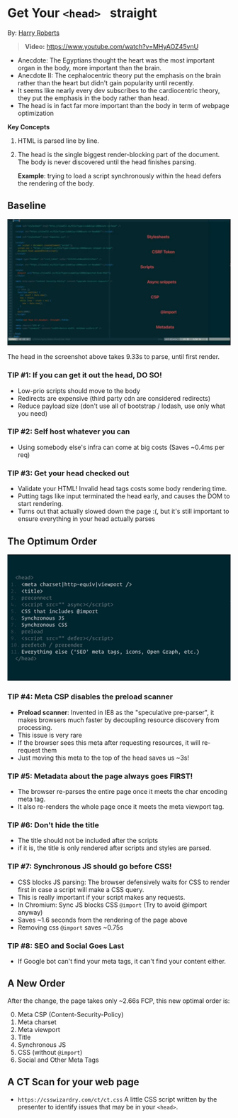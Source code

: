 # Get Your `<head> ` straight

By: [Harry Roberts](https://beyondtellerrand.com/events/dusseldorf-2021/speakers/harry-roberts)

> **Video:** https://www.youtube.com/watch?v=MHyAOZ45vnU 

- Anecdote: The Egyptians thought the heart was the most important organ in the
  body, more important than the brain.
- Anecdote II: The cephalocentric theory put the emphasis on the brain rather
  than the heart but didn't gain popularity until recently.
- It seems like nearly every dev subscribes to the cardiocentric theory, they
  put the emphasis in the body rather than head.
- The head is in fact far more important than the body in term of webpage
  optimization

**Key Concepts**

1. HTML is parsed line by line.
1. The head is the single biggest render-blocking part of the document. The body
   is never discovered until the head finishes parsing.

   **Example**: trying to load a script synchronously within the head defers the
   rendering of the body.

## Baseline

![Before shot: Antipatterns Slide](images/01-01-head-antipatterns.png)

The head in the screenshot above takes 9.33s to parse, until first render.

### TIP #1: If you can get it out the head, DO SO!

- Low-prio scripts should move to the body
- Redirects are expensive (third party cdn are considered redirects)
- Reduce payload size (don't use all of bootstrap / lodash, use only what you
  need)

### TIP #2: Self host whatever you can

- Using somebody else's infra can come at big costs (Saves ~0.4ms per req)

### TIP #3: Get your head checked out

- Validate your HTML! Invalid head tags costs some body rendering time.
- Putting tags like input terminated the head early, and causes the DOM to start
  rendering.
- Turns out that actually slowed down the page :(, but it's still important to
  ensure everything in your head actually parses

## The Optimum Order

![The Optimum Order](images/01-02-head-optimum.png)

### TIP #4: Meta CSP disables the preload scanner

- **Preload scanner**: Invented in IE8 as the "speculative pre-parser", it makes
  browsers much faster by decoupling resource discovery from processing.
- This issue is very rare
- If the browser sees this meta after requesting resources, it will re-request
  them
- Just moving this meta to the top of the head saves us ~3s!

### TIP #5: Metadata about the page always goes FIRST!

- The browser re-parses the entire page once it meets the char encoding meta
  tag.
- It also re-renders the whole page once it meets the meta viewport tag.

### TIP #6: Don't hide the title

- The title should not be included after the scripts
- if it is, the title is only rendered after scripts and styles are parsed.

### TIP #7: Synchronous JS should go before CSS!

- CSS blocks JS parsing: The browser defensively waits for CSS to render first
  in case a script will make a CSS query.
- This is really important if your script makes any requests.
- In Chromium: Sync JS blocks CSS `@import` (Try to avoid @import anyway)
- Saves ~1.6 seconds from the rendering of the page above
- Removing css `@import` saves ~0.75s

### TIP #8: SEO and Social Goes Last

- If Google bot can't find your meta tags, it can't find your content either.

## A New Order

After the change, the page takes only ~2.66s FCP, this new optimal order is:

0. Meta CSP (Content-Security-Policy)
0. Meta charset
0. Meta viewport
0. Title
0. Synchronous JS
0. CSS (without `@import`)
0. Social and Other Meta Tags

## A CT Scan for your web page

- `https://csswizardry.com/ct/ct.css` A little CSS script written by the
  presenter to identify issues that may be in your `<head>`.